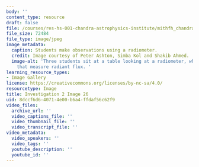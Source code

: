```yaml
---
body: ''
content_type: resource
draft: false
file: /courses/res-hs-001-chandra-astrophysics-institute/mithfh_chandra_inv2_radio.jpg
file_size: 72484
file_type: image/jpeg
image_metadata:
  caption: Students make observations using a radiometer.
  credit: Image courtesy of Peter Ashton, Simba Kol and Shakib Ahmed.
  image-alt: 'Three students sit at a table looking at a radiometer, which is a device
    that measure radiant flux. '
learning_resource_types:
- Image Gallery
license: https://creativecommons.org/licenses/by-nc-sa/4.0/
resourcetype: Image
title: Investigation 2 Image 26
uid: 8dccf6d6-4071-4e00-b6a4-ffdaf56c62f9
video_files:
  archive_url: ''
  video_captions_file: ''
  video_thumbnail_file: ''
  video_transcript_file: ''
video_metadata:
  video_speakers: ''
  video_tags: ''
  youtube_description: ''
  youtube_id: ''
---
```

